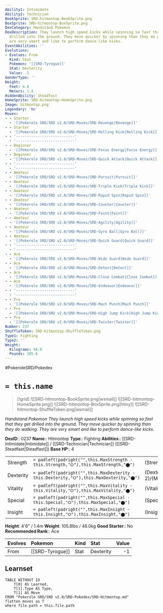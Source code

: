 ```yaml
---
Ability1: Intimidate
Ability2: Technician
BookSprite: SRD-hitmontop-BookSprite.png
BoxSprite: SRD-hitmontop-BoxSprite.png
DexCategory: Handstand Pokemon
DexDescription: They launch high speed kicks while spinning so fast that they get
  drilled into the ground. They move quicker by spinning than they do walking. They
  are very smart and like to perform dance-like kicks.
EventAbilities: ''
Evolutions:
- Evolves: From
  Kind: Stat
  Pokemon: '[[SRD-Tyrogue]]'
  Stat: Dexterity
  Value: -1
GenderType: ''
Height:
  Feet: 4.6
  Meters: 1.4
HiddenAbility: Steadfast
HomeSprite: SRD-hitmontop-HomeSprite.png
Image: hitmontop.png
Legendary: 'No'
Moves:
- - Starter
  - '[[Pokerole SRD/SRD v2.0/SRD-Moves/SRD-Revenge|Revenge]]'
- - Starter
  - '[[Pokerole SRD/SRD v2.0/SRD-Moves/SRD-Rolling Kick|Rolling Kick]]'
- - '---------------------------'
  - '---------------------------'
- - Beginner
  - '[[Pokerole SRD/SRD v2.0/SRD-Moves/SRD-Focus Energy|Focus Energy]]'
- - Beginner
  - '[[Pokerole SRD/SRD v2.0/SRD-Moves/SRD-Quick Attack|Quick Attack]]'
- - '---------------------------'
  - '---------------------------'
- - Amateur
  - '[[Pokerole SRD/SRD v2.0/SRD-Moves/SRD-Pursuit|Pursuit]]'
- - Amateur
  - '[[Pokerole SRD/SRD v2.0/SRD-Moves/SRD-Triple Kick|Triple Kick]]'
- - Amateur
  - '[[Pokerole SRD/SRD v2.0/SRD-Moves/SRD-Rapid Spin|Rapid Spin]]'
- - Amateur
  - '[[Pokerole SRD/SRD v2.0/SRD-Moves/SRD-Counter|Counter]]'
- - Amateur
  - '[[Pokerole SRD/SRD v2.0/SRD-Moves/SRD-Feint|Feint]]'
- - Amateur
  - '[[Pokerole SRD/SRD v2.0/SRD-Moves/SRD-Agility|Agility]]'
- - Amateur
  - '[[Pokerole SRD/SRD v2.0/SRD-Moves/SRD-Gyro Ball|Gyro Ball]]'
- - Amateur
  - '[[Pokerole SRD/SRD v2.0/SRD-Moves/SRD-Quick Guard|Quick Guard]]'
- - '---------------------------'
  - '---------------------------'
- - Ace
  - '[[Pokerole SRD/SRD v2.0/SRD-Moves/SRD-Wide Guard|Wide Guard]]'
- - Ace
  - '[[Pokerole SRD/SRD v2.0/SRD-Moves/SRD-Detect|Detect]]'
- - Ace
  - '[[Pokerole SRD/SRD v2.0/SRD-Moves/SRD-Close Combat|Close Combat]]'
- - Ace
  - '[[Pokerole SRD/SRD v2.0/SRD-Moves/SRD-Endeavor|Endeavor]]'
- - '---------------------------'
  - '---------------------------'
- - Pro
  - '[[Pokerole SRD/SRD v2.0/SRD-Moves/SRD-Mach Punch|Mach Punch]]'
- - Pro
  - '[[Pokerole SRD/SRD v2.0/SRD-Moves/SRD-High Jump Kick|High Jump Kick]]'
- - Pro
  - '[[Pokerole SRD/SRD v2.0/SRD-Moves/SRD-Twister|Twister]]'
Number: 237
ShuffleToken: SRD-hitmontop-ShuffleToken.png
Type1: Fighting
Type2: ''
Weight:
  Kilograms: 48.0
  Pounds: 105.8
---
```


#PokeroleSRD/Pokedex

# `= this.name`

> [!grid]
> ![[SRD-hitmontop-BookSprite.png|wsmall]]
> ![[SRD-hitmontop-HomeSprite.png]]
> ![[SRD-hitmontop-BoxSprite.png|htiny]]
> ![[SRD-hitmontop-ShuffleToken.png|wsmall]]


*Handstand Pokemon*
*They launch high speed kicks while spinning so fast that they get drilled into the ground. They move quicker by spinning than they do walking. They are very smart and like to perform dance-like kicks.*

**DexID**:: 0237
**Name**:: Hitmontop
**Type**:: Fighting
**Abilities**:: [[SRD-Intimidate|Intimidate]] / [[SRD-Technician|Technician]] ([[SRD-Steadfast|Steadfast]])
**Base HP**:: 4

|           |                                                                                        |                                          |
| --------- | -------------------------------------------------------------------------------------- | ---------------------------------------- |
| Strength  | `= padleft(padright("",this.MaxStrength - this.Strength,"⭘"),this.MaxStrength,"⬤")`    | (Strength::3)/(MaxStrength::6)   |
| Dexterity | `= padleft(padright("",this.MaxDexterity - this.Dexterity,"⭘"),this.MaxDexterity,"⬤")` | (Dexterity:: 2)/(MaxDexterity::5) |
| Vitality  | `= padleft(padright("",this.MaxVitality - this.Vitality,"⭘"),this.MaxVitality,"⬤")`    | (Vitality::3)/(MaxVitality::6)   |
| Special   | `= padleft(padright("",this.MaxSpecial - this.Special,"⭘"),this.MaxSpecial,"⬤")`       | (Special::1)/(MaxSpecial::3)     |
| Insight   | `= padleft(padright("",this.MaxInsight - this.Insight,"⭘"),this.MaxInsight,"⬤")`       | (Insight::3)/(MaxInsight::6)     |

**Height**: 4'6" / 1.4m
**Weight**: 105.8lbs / 48.0kg
**Good Starter**:: No
**Recommended Rank**:: Ace

| Evolves   | Pokemon         | Kind   | Stat      |   Value |
|:----------|:----------------|:-------|:----------|--------:|
| From      | [[SRD-Tyrogue]] | Stat   | Dexterity |      -1 |

## Learnset

```dataview
TABLE WITHOUT ID
    T[0] AS Learned,
    T[1].Type AS Type,
    T[1] AS Move
FROM "Pokerole SRD/SRD v2.0/SRD-Pokedex/SRD-Hitmontop.md"
flatten moves as T
where file.path = this.file.path
```
